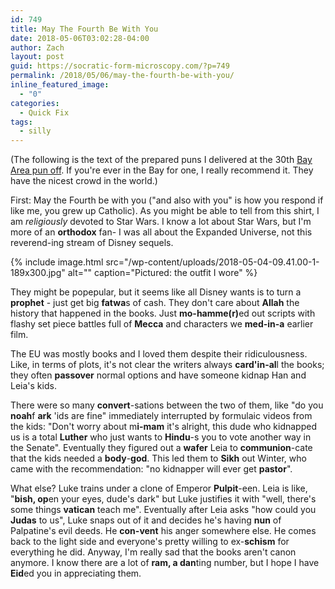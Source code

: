 ```yaml
---
id: 749
title: May The Fourth Be With You
date: 2018-05-06T03:02:28-04:00
author: Zach
layout: post
guid: https://socratic-form-microscopy.com/?p=749
permalink: /2018/05/06/may-the-fourth-be-with-you/
inline_featured_image:
  - "0"
categories:
  - Quick Fix
tags:
  - silly
---
```


<p class="caption pre-post-meta">
(The following is the text of the prepared puns I delivered at the 30th <a href="https://worldwidepuns.com/">Bay Area pun off</a>. If you're ever in the Bay for one, I really recommend it. They have the nicest crowd in the world.)
</p>

First: May the Fourth be with you ("and also with you" is how you respond if like me, you grew up Catholic). As you might be able to tell from this shirt, I am <em>religiously</em> devoted to Star Wars. I know a lot about Star Wars, but I'm more of an <strong>orthodox</strong> fan- I was all about the Expanded Universe, not this reverend-ing stream of Disney sequels.

{% include image.html src="/wp-content/uploads/2018-05-04-09.41.00-1-189x300.jpg" alt="" caption="Pictured: the outfit I wore" %}

They might be popepular, but it seems like all Disney wants is to turn a <strong>prophet</strong> - just get big <strong>fatwa</strong>s of cash. They don't care about <strong>Allah</strong> the history that happened in the books. Just <strong>mo-hamme(r)</strong>ed out scripts with flashy set piece battles full of <strong>Mecca</strong> and characters we <strong>med-in-a</strong> earlier film.

The EU was mostly books and I loved them despite their ridiculousness. Like, in terms of plots, it's not clear the writers always <strong>card'in-al</strong>l the books; they often <strong>passover</strong> normal options and have someone kidnap Han and Leia's kids.

There were so many <strong>convert</strong>-sations between the two of them, like "do you <strong>noah</strong>f <strong>ark</strong> 'ids are fine" immediately interrupted by formulaic videos from the kids: "Don't worry about m<strong>i-mam</strong> it's alright, this dude who kidnapped us is a total <strong>Luther</strong> who just wants to <strong>Hindu</strong>-s you to vote another way in the Senate". Eventually they figured out a <strong>wafer</strong> Leia to <strong>communion</strong>-cate that the kids needed a <strong>body</strong>-<strong>god</strong>. This led them to <strong>Sikh</strong> out Winter, who came with the recommendation: "no kidnapper will ever get <strong>pastor</strong>".

What else? Luke trains under a clone of Emperor <strong>Pulpit</strong>-een. Leia is like, "<strong>bish, op</strong>en your eyes, dude's dark" but Luke justifies it with "well, there's some things <strong>vatican</strong> teach me".
Eventually after Leia asks "how could you <strong>Judas</strong> to us", Luke snaps out of it and decides he's having <strong>nun</strong> of Palpatine's evil deeds. He <strong>con-vent</strong> his anger somewhere else. He comes back to the light side and everyone's pretty willing to ex-<strong>schism</strong> for everything he did.
Anyway, I'm really sad that the books aren't canon anymore. I know there are a lot of <strong>ram, a dan</strong>ting number, but I hope I have <strong>Eid</strong>ed you in appreciating them.
